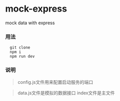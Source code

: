 # mock-express
mock data with express

### 用法
```
  git clone
  npm i
  npm run dev
```

### 说明
> config.js文件用来配置启动服务的端口

> data.js文件是模拟的数据接口
index文件是主文件
